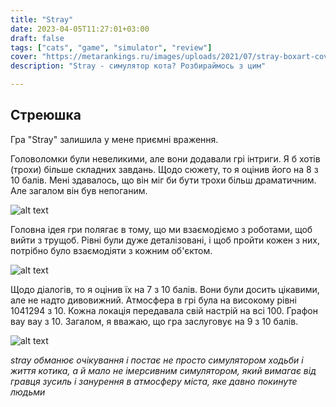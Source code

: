 ```yaml
---
title: "Stray"
date: 2023-04-05T11:27:01+03:00
draft: false
tags: ["cats", "game", "simulator", "review"]
cover: "https://metarankings.ru/images/uploads/2021/07/stray-boxart-cover.jpg"
description: "Stray - симулятор кота? Розбираймось з цим"

---
```


## Стреюшка 

Гра "Stray" залишила у мене приємні враження.

Головоломки були невеликими, але вони додавали грі інтриги. Я б хотів (трохи) більше складних завдань. Щодо сюжету, то я оцінив його на 8 з 10 балів. Мені здавалось, що він міг би бути трохи більш драматичним. Але загалом він був непоганим.

![alt text](https://files.vgtimes.ru/gallery/thumb/174925/1654283560_5059.jpeg "Stray")

Головна ідея гри полягає в тому, що ми взаємодіємо з роботами, щоб вийти з трущоб. Рівні були дуже деталізовані, і щоб пройти кожен з них, потрібно було взаємодіяти з кожним об'єктом.

![alt text](http://s01.riotpixels.net/data/31/a8/31a88b57-5cf9-47af-87e5-1712e5f97d54.jpg/screenshot.stray.3840x2160.2022-06-03.15.jpg "Stray")

Щодо діалогів, то я оцінив їх на 7 з 10 балів. Вони були досить цікавими, але не надто дивовижний. Атмосфера в грі була на високому рівні 1041294 з 10. Кожна локація передавала свій настрій на всі 100. Графон вау вау з 10. Загалом, я вважаю, що гра заслуговує на 9 з 10 балів.

![alt text](https://itc.ua/wp-content/uploads/2022/07/Stray_obkladinka.jpg "Stray")

*stray обманює очікування і постає не просто симулятором ходьби і життя котика, а й мало не імерсивним симулятором, який вимагає від гравця зусиль і занурення в атмосферу міста, яке давно покинуте людьми*
